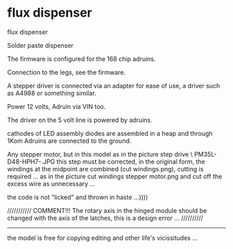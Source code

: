 # flux dispenser
 flux dispenser

Solder paste dispenser

The firmware is configured for the 168 chip adruins.

Connection to the legs, see the firmware.

A stepper driver is connected via an adapter for ease of use, a driver such as A4988 or something similar.

Power 12 volts, Adruin via VIN too.

The driver on the 5 volt line is powered by adruins.

cathodes of LED assembly diodes are assembled in a heap and through 1Kom Adruins are connected to the ground.

Any stepper motor, but in this model as in the picture step drive \ PM35L-D48-HPH7-.JPG
this step must be corrected, in the original form, the windings at the midpoint are combined (cut windings.png), cutting is required ...
as in the picture cut windings stepper motor.png and cut off the excess wire as unnecessary ...

the code is not "licked" and thrown in haste ...))))


///////////
COMMENT!!!
The rotary axis in the hinged module should be changed with the axis of the latches, this is a design error ...
//////////


-------------------------------------------------- ------------------------------------------
the model is free for copying editing and other life's vicissitudes ...



